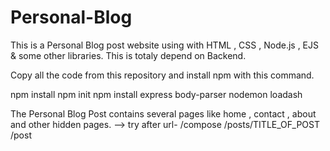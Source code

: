 # Personal-Blog
This is a Personal Blog post website using with HTML , CSS , Node.js , EJS & some other libraries. This is totaly depend on Backend.

Copy all the code from this repository and install npm with this command.

npm install
npm init
npm install express body-parser nodemon loadash





The Personal Blog Post contains several pages like home , contact , about and other hidden pages.
-->  try after url-
     /compose
     /posts/TITLE_OF_POST
     /post

